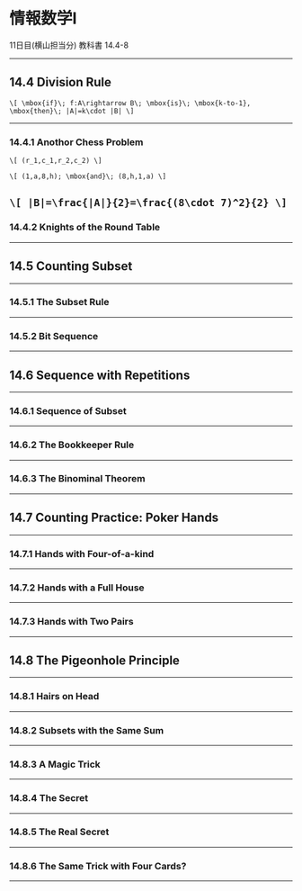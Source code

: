 # 情報数学I
11日目(横山担当分)
教科書 14.4-8

---
## 14.4 Division Rule
`\[
\mbox{if}\; f:A\rightarrow B\; \mbox{is}\; \mbox{k-to-1}, \mbox{then}\; |A|=k\cdot |B|
\]`

---
### 14.4.1 Anothor Chess Problem
`\[
(r_1,c_1,r_2,c_2)
\]`

`\[
(1,a,8,h); \mbox{and}\; (8,h,1,a)
\]`

`\[
|B|=\frac{|A|}{2}=\frac{(8\cdot 7)^2}{2}
\]`
---
### 14.4.2 Knights of the Round Table

---
## 14.5 Counting Subset

---
### 14.5.1 The Subset Rule

---
### 14.5.2 Bit Sequence

---
## 14.6 Sequence with Repetitions

---
### 14.6.1 Sequence of Subset

---
### 14.6.2 The Bookkeeper Rule

---
### 14.6.3 The Binominal Theorem

---
## 14.7 Counting Practice: Poker Hands

---
### 14.7.1 Hands with Four-of-a-kind

---
### 14.7.2 Hands with a Full House

---
### 14.7.3 Hands with Two Pairs

---
## 14.8 The Pigeonhole Principle

---
### 14.8.1 Hairs on Head

---
### 14.8.2 Subsets with the Same Sum

---
### 14.8.3 A Magic Trick

---
### 14.8.4 The Secret

---
### 14.8.5 The Real Secret

---
### 14.8.6 The Same Trick with Four Cards?

---
### 
